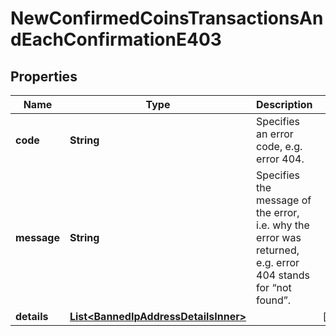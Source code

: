 

# NewConfirmedCoinsTransactionsAndEachConfirmationE403


## Properties

| Name | Type | Description | Notes |
|------------ | ------------- | ------------- | -------------|
|**code** | **String** | Specifies an error code, e.g. error 404. |  |
|**message** | **String** | Specifies the message of the error, i.e. why the error was returned, e.g. error 404 stands for “not found”. |  |
|**details** | [**List&lt;BannedIpAddressDetailsInner&gt;**](BannedIpAddressDetailsInner.md) |  |  [optional] |



